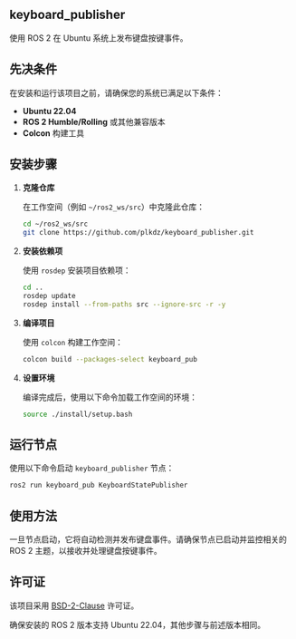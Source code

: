 
## keyboard_publisher

使用 ROS 2 在 Ubuntu 系统上发布键盘按键事件。

## 先决条件

在安装和运行该项目之前，请确保您的系统已满足以下条件：

- **Ubuntu 22.04**
- **ROS 2 Humble/Rolling** 或其他兼容版本
- **Colcon** 构建工具

## 安装步骤

1. **克隆仓库**

   在工作空间（例如 `~/ros2_ws/src`）中克隆此仓库：

   ```bash
   cd ~/ros2_ws/src
   git clone https://github.com/plkdz/keyboard_publisher.git
   ```

2. **安装依赖项**

   使用 `rosdep` 安装项目依赖项：

   ```bash
   cd ..
   rosdep update
   rosdep install --from-paths src --ignore-src -r -y
   ```

3. **编译项目**

   使用 `colcon` 构建工作空间：

   ```bash
   colcon build --packages-select keyboard_pub
   ```

4. **设置环境**

   编译完成后，使用以下命令加载工作空间的环境：

   ```bash
   source ./install/setup.bash
   ```

## 运行节点

使用以下命令启动 `keyboard_publisher` 节点：

```bash
ros2 run keyboard_pub KeyboardStatePublisher
```

## 使用方法

一旦节点启动，它将自动检测并发布键盘事件。请确保节点已启动并监控相关的 ROS 2 主题，以接收并处理键盘按键事件。

## 许可证

该项目采用 [BSD-2-Clause](LICENSE) 许可证。

确保安装的 ROS 2 版本支持 Ubuntu 22.04，其他步骤与前述版本相同。
